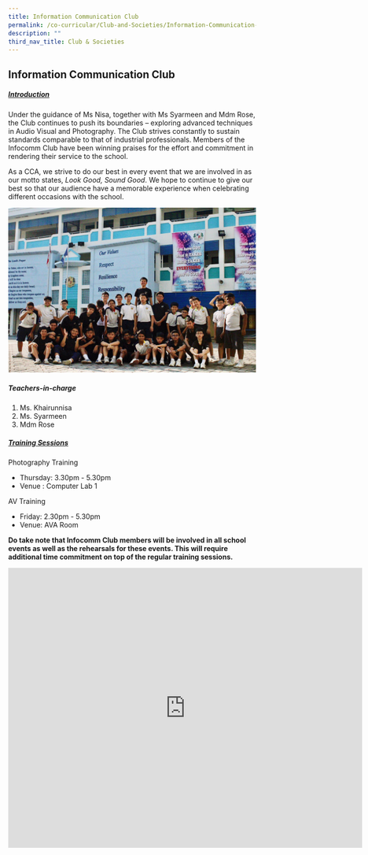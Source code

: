 ```yaml
---
title: Information Communication Club
permalink: /co-curricular/Club-and-Societies/Information-Communication-Club/
description: ""
third_nav_title: Club & Societies
---
```

## Information Communication Club

##### <u>Introduction</u>

Under the guidance of Ms Nisa, together with Ms Syarmeen and Mdm Rose, the Club continues to push its boundaries – exploring advanced techniques in Audio Visual and Photography. The Club strives constantly to sustain standards comparable to that of industrial professionals. Members of the Infocomm Club have been winning praises for the effort and commitment in rendering their service to the school.

As a CCA, we strive to do our best in every event that we are involved in as our motto states,&nbsp;_Look Good, Sound Good_. We hope to continue to give our best so that our audience have a memorable experience when celebrating different occasions with the school.

![](/images/CCA/Clubs%20&amp;%20Societies/Infocomm%20Club/Infocomm%20Club.jpeg)

##### Teachers-in-charge
1. Ms. Khairunnisa
2. Ms. Syarmeen
3. Mdm Rose


##### <u>Training Sessions</u>  
Photography Training
* Thursday: 3.30pm - 5.30pm
* Venue : Computer Lab 1

AV Training
* Friday: 2.30pm - 5.30pm
* Venue: AVA Room

**Do take note that Infocomm Club members will be involved in all school events as well as the rehearsals for these events. This will require additional time commitment on top of the regular training sessions.**

<iframe src="https://docs.google.com/presentation/d/e/2PACX-1vQzHhkQIllvz4BamRghIY_21evcmpRoYvC60Y8yTw--b_7aAEksOme94QbwbXL1TY87EjuM1S7hulgS/embed?start=true&amp;loop=false&amp;delayms=3000" frameborder="0" width="720" height="569" allowfullscreen="true"></iframe>
